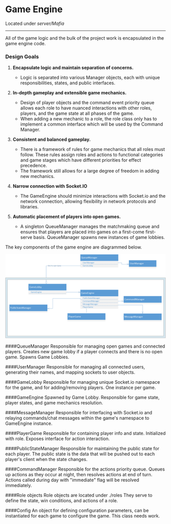 # Game Engine
Located under *server/Mafia*

---
All of the game logic and the bulk of the project work is encapsulated in the game engine code.
### Design Goals

1. **Encapsulate logic and maintain separation of concerns.**
    * Logic is separated into various Manager objects, each with unique responsibilities, states, and public interfaces.

2. **In-depth gameplay and extensible game mechanics.**
    * Design of player objects and the command event priority queue allows each role to have nuanced interactions with other roles, players, and the game state at all phases of the game.
    * When adding a new mechanic to a role, the role class only has to implement a common interface which will be used by the Command Manager.

3. **Consistent and balanced gameplay.**
    * There is a framework of rules for game mechanics that all roles must follow. These rules assign roles and actions to functional categories and game stages which have different priorities for effect precedence.
    * The framework still allows for a large degree of freedom in adding new mechanics.

4. **Narrow connection with Socket.IO**
    * The GameEngine should minimize interactions with Socket.io and the network connection, allowing flexibility in network protocols and libraries.

5. **Automatic placement of players into open games.**
    * A singleton QueueManager manages the matchmaking queue and ensures that players are placed into games on a first-come first-serve basis. QueueManager spawns new instances of game lobbies.

The key components of the game engine are diagrammed below.

![Game Logic](../images/core_arch_1.png)

####QueueManager
Responsible for managing open games and connected players. Creates new game lobby if a player connects and there is no open game. Spawns Game Lobbies.

####UserManager
Responsible for managing all connected users, generating their names, and mapping sockets to user objects.

####GameLobby
Responsible for managing unique Socket.io namespace for the game, and for adding/removing players. One instance per game.

####GameEngine
Spawned by Game Lobby. Responsible for game state, player states, and game mechanics resolution.

####MessageManager
Responsible for interfacing with Socket.io and relaying commands/chat messages within the game's namespace to GameEngine instance.

####PlayerGame
Responsible for containing player info and state. Initialized with role. Exposes interface for action interaction.

####PublicStateManager
Responsible for maintaining the public state for each player. The public state is the data that will be pushed out to each player's client when the state changes.

####CommandManager
Responsible for the actions priority queue. Queues up actions as they occur at night, then resolves actions at end of turn. Actions called during day with "immediate" flag will be resolved immediately.

####Role objects
Role objects are located under ./roles
They serve to define the state, win conditions, and actions of a role.

####Config
An object for defining configuration parameters, can be instantiated for each game to configure the game. This class needs work.
